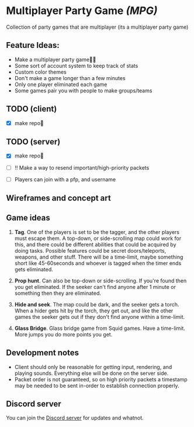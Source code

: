 # Multiplayer Party Game *(MPG)*
Collection of party games that are multiplayer (its a multiplayer party game)

## Feature Ideas:
- Make a multiplayer party game🤬🤬
- Some sort of account system to keep track of stats
- Custom color themes
- Don't make a game longer than a few minutes
- Only one player eliminated each game
- Some games pair you with people to make groups/teams

## TODO (client)
- [x] make repo🤗

## TODO (server)
- [x] make repo🤗
- [ ] ‼️ Make a way to resend important/high-priority packets
- [ ] Players can join with a pfp, and username


## Wireframes and concept art

## Game ideas
1. **Tag**. One of the players is set to be the tagger, and the other players must escape them. A top-down, or side-scrolling map could work for this, and there could be different abilities that could be acquired by doing tasks. Possible features could be secret doors/teleports, weapons, and other stuff. There will be a time-limit, maybe something short like 45-60seconds and whoever is tagged when the timer ends gets eliminated.

2. **Prop hunt**. Can also be top-down or side-scrolling. If you're found then you get eliminated. If the seeker can't find anyone after 1 minute or something then they are eliminated.

3. **Hide and seek**. The map could be dark, and the seeker gets a torch. When a hider gets hit by the torch, they get out, and like the other games the seeker gets out if they don't find anyone within a time-limit.

4. **Glass Bridge**. Glass bridge game from Squid games. Have a time-limit. More jumps you do more points you get.


## Development notes
- Client should only be reasonable for getting input, rendering, and playing sounds. Everything else will be done on the server side.
- Packet order is not guaranteed, so on high priority packets a timestamp may be needed to be sent in-order to establish connection properly.

## Discord server
You can join the [Discord server](https://discord.gg/kE2F89e9UD) for updates and whatnot.